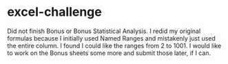 # excel-challenge
Did not finish Bonus or Bonus Statistical Analysis.
I redid my original formulas because I initially used Named Ranges and mistakenly just used the entire column.  I found I could like the ranges from 2 to 1001.
I would like to work on the Bonus sheets some more and submit those later, if I can.

